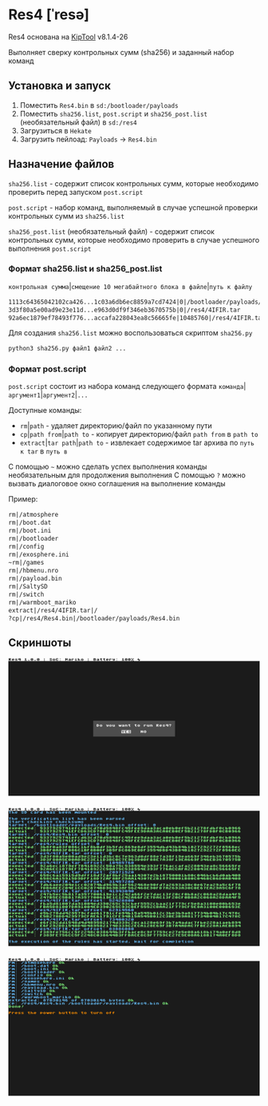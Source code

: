 # Res4 \[ˈresə\]

Res4 основана на [KipTool](https://github.com/kawaii-flesh/KipTool) v8.1.4-26

Выполняет сверку контрольных сумм (sha256) и заданный набор команд 

## Установка и запуск
1. Поместить `Res4.bin` в `sd:/bootloader/payloads`
2. Поместить `sha256.list`, `post.script` и `sha256_post.list` (необязательный файл) в `sd:/res4`
3. Загрузиться в `Hekate`
4. Загрузить пейлоад: `Payloads` -> `Res4.bin`

## Назначение файлов
`sha256.list` - содержит список контрольных сумм, которые необходимо проверить перед запуском `post.script`

`post.script` - набор команд, выполняемый в случае успешной проверки контрольных сумм из `sha256.list`

`sha256_post.list` (необязательный файл) - содержит список контрольных сумм, которые необходимо проверить в случае успешного выполнения `post.script`


### Формат sha256.list и sha256_post.list
`контрольная сумма`|`смещение 10 мегабайтного блока в файле`|`путь к файлу`
```
1113c64365042102ca426...1c03a6db6ec8859a7cd7424|0|/bootloader/payloads/Res4.bin
3d3f80a5e00ad9e23e11d...e963d0df9f346eb3670575b|0|/res4/4IFIR.tar
92a6ec1879ef78493f776...accafa228043ea8c56665fe|10485760|/res4/4IFIR.tar
```
Для создания `sha256.list` можно воспользоваться скриптом `sha256.py`
```bash
python3 sha256.py файл1 файл2 ...
```

### Формат post.script
`post.script` состоит из набора команд следующего формата
`команда`|`аргумент1`|`аргумент2`|`...`

Доступные команды:
- `rm`|`path` - удаляет директорию/файл по указанному пути
- `cp`|`path from`|`path to` - копирует директорию/файл `path from` в `path to`
- `extract`|`tar path`|`path to` - извлекает содержимое tar архива по `путь к tar` в `путь в`

С помощью `~` можно сделать успех выполнения команды необязательным для продолжения выполнения
С помощью `?` можно вызвать диалоговое окно соглашения на выполнение команды

Пример:
```
rm|/atmosphere
rm|/boot.dat
rm|/boot.ini
rm|/bootloader
rm|/config
rm|/exosphere.ini
~rm|/games
rm|/hbmenu.nro
rm|/payload.bin
rm|/SaltySD
rm|/switch
rm|/warmboot_mariko
extract|/res4/4IFIR.tar|/
?cp|/res4/Res4.bin|/bootloader/payloads/Res4.bin
```

## Скриншоты

![1](/screenshots/1.jpg)

![2](/screenshots/2.jpg)

![3](/screenshots/3.jpg)